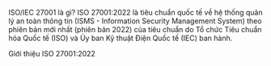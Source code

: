 ISO/IEC 27001 là gì?
ISO 27001:2022 là tiêu chuẩn quốc tế về hệ thống quản lý an toàn thông tin (ISMS - Information Security Management System) theo phiên bản mới nhất (phiên bản 2022) của tiêu chuẩn do Tổ chức Tiêu chuẩn hóa Quốc tế (ISO) và Ủy ban Kỹ thuật Điện Quốc tế (IEC) ban hành.

Giới thiệu ISO 27001:2022